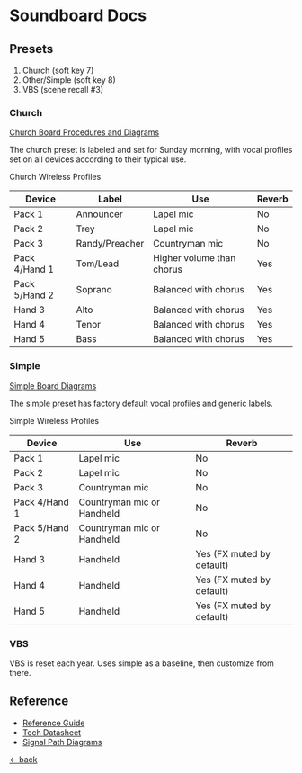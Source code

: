 # Soundboard Docs

## Presets

1. Church (soft key 7)
2. Other/Simple (soft key 8)
3. VBS (scene recall #3)

### Church

[Church Board Procedures and Diagrams](soundboard-church.md)

The church preset is labeled and set for Sunday morning, with vocal profiles set on all devices according to their typical use.

Church Wireless Profiles

| Device | Label | Use | Reverb |
| --- | --- | --- | --- |
| Pack 1 | Announcer | Lapel mic | No |
| Pack 2 | Trey | Lapel mic | No |
| Pack 3 | Randy/Preacher | Countryman mic | No |
| Pack 4/Hand 1 | Tom/Lead | Higher volume than chorus | Yes |
| Pack 5/Hand 2 | Soprano | Balanced with chorus | Yes |
| Hand 3 | Alto | Balanced with chorus | Yes |
| Hand 4 | Tenor | Balanced with chorus | Yes |
| Hand 5 | Bass | Balanced with chorus | Yes |

### Simple

[Simple Board Diagrams](soundboard-simple.md)

The simple preset has factory default vocal profiles and generic labels.

Simple Wireless Profiles

| Device | Use | Reverb |
| --- | --- | --- |
| Pack 1 | Lapel mic | No |
| Pack 2 | Lapel mic | No |
| Pack 3 | Countryman mic | No |
| Pack 4/Hand 1 | Countryman mic or Handheld | No |
| Pack 5/Hand 2 | Countryman mic or Handheld | No |
| Hand 3 | Handheld | Yes (FX muted by default) |
| Hand 4 | Handheld | Yes (FX muted by default) |
| Hand 5 | Handheld | Yes (FX muted by default) |

### VBS

VBS is reset each year.  Uses simple as a baseline, then customize from there.

## Reference

- [Reference Guide](https://www.allen-heath.com/media/SQ_ReferenceGuide_V1_5_0.pdf)
- [Tech Datasheet](https://www.allen-heath.com/media/SQ-5-Technical-Datasheet_G.pdf)
- [Signal Path Diagrams](https://support.allen-heath.com/hc/en-gb/articles/4402940459537-SQ-Basic-Signal-Path-Diagrams-Input-Group-LR-Aux-Matrix)

[<- back](README.md)
